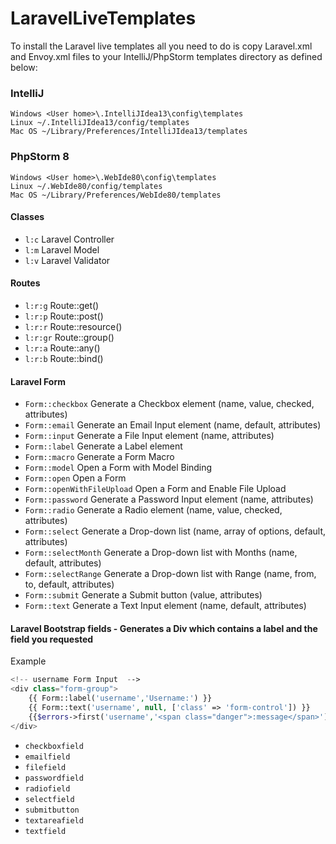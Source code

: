 LaravelLiveTemplates
====================
To install the Laravel live templates all you need to do is copy Laravel.xml and Envoy.xml files to your IntelliJ/PhpStorm templates directory as defined below:
### IntelliJ

    Windows <User home>\.IntelliJIdea13\config\templates
    Linux ~/.IntelliJIdea13/config/templates
    Mac OS ~/Library/Preferences/IntelliJIdea13/templates

### PhpStorm 8

    Windows <User home>\.WebIde80\config\templates
    Linux ~/.WebIde80/config/templates
    Mac OS ~/Library/Preferences/WebIde80/templates

#### Classes
- `l:c` Laravel Controller
- `l:m` Laravel Model
- `l:v` Laravel Validator
 
#### Routes
- `l:r:g`  Route::get()
- `l:r:p`  Route::post()
- `l:r:r`  Route::resource()
- `l:r:gr` Route::group()
- `l:r:a`  Route::any()
- `l:r:b`  Route::bind()

#### Laravel Form
- `Form::checkbox` Generate a Checkbox element (name, value, checked, attributes)
- `Form::email` Generate an Email Input element (name, default, attributes)
- `Form::input` Generate a File Input element (name, attributes)
- `Form::label` Generate a Label element
- `Form::macro` Generate a Form Macro
- `Form::model` Open a Form with Model Binding
- `Form::open` Open a Form
- `Form::openWithFileUpload` Open a Form and Enable File Upload
- `Form::password` Generate a Password Input element (name, attributes)
- `Form::radio` Generate a Radio element (name, value, checked, attributes)
- `Form::select` Generate a Drop-down list (name, array of options, default, attributes)
- `Form::selectMonth` Generate a Drop-down list with Months (name, default, attributes)
- `Form::selectRange` Generate a Drop-down list with Range (name, from, to, default, attributes)
- `Form::submit` Generate a Submit button (value, attributes)
- `Form::text` Generate a Text Input element (name, default, attributes)

#### Laravel Bootstrap fields - Generates a Div which contains a label and the field you requested
Example
```php
<!-- username Form Input  -->
<div class="form-group">
    {{ Form::label('username','Username:') }}
    {{ Form::text('username', null, ['class' => 'form-control']) }}
    {{$errors->first('username','<span class="danger">:message</span>')}}
</div>
```
- `checkboxfield`  
- `emailfield`
- `filefield`
- `passwordfield`
- `radiofield`
- `selectfield`
- `submitbutton`
- `textareafield`
- `textfield`
